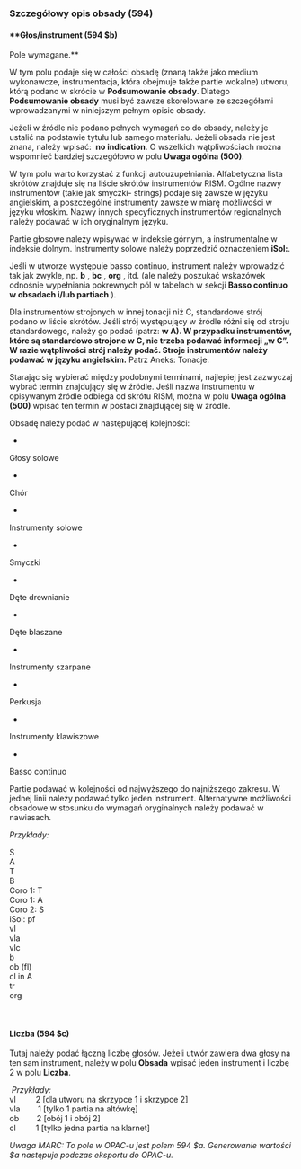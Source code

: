 ### Szczegółowy opis obsady (594)

#### **Głos/instrument (594 $b)  
 Pole wymagane.**  

W tym polu podaje się w całości obsadę (znaną także jako medium wykonawcze, instrumentacja, która obejmuje także partie wokalne) utworu, którą podano w skrócie w **Podsumowanie obsady**. Dlatego **Podsumowanie&nbsp;obsady** musi być zawsze skorelowane ze szczegółami wprowadzanymi w niniejszym pełnym opisie obsady.

Jeżeli w źródle nie podano pełnych wymagań co do obsady, należy je ustalić na podstawie tytułu lub samego materiału. Jeżeli obsada nie jest znana, należy wpisać:&nbsp; **no indication**. O wszelkich wątpliwościach można wspomnieć bardziej szczegółowo w polu **Uwaga ogólna (500)**.&nbsp;&nbsp;&nbsp;&nbsp;&nbsp;&nbsp;

W tym polu warto korzystać z funkcji autouzupełniania. Alfabetyczna lista skrótów znajduje się na liście skrótów instrumentów RISM. Ogólne nazwy instrumentów (takie jak smyczki- strings) podaje się zawsze w języku angielskim, a poszczególne instrumenty zawsze w miarę możliwości w języku włoskim. Nazwy innych specyficznych instrumentów regionalnych należy podawać w ich oryginalnym języku.

Partie głosowe należy wpisywać w indeksie górnym, a instrumentalne w indeksie dolnym. Instrumenty solowe należy poprzedzić oznaczeniem **iSol:**.

Jeśli w utworze występuje basso continuo, instrument należy wprowadzić tak jak zwykle, np. **b** , **bc** , **org** , itd. (ale należy poszukać wskazówek odnośnie wypełniania pokrewnych pól w tabelach w sekcji **Basso continuo w obsadach i/lub partiach** ).

Dla instrumentów strojonych w innej tonacji niż C, standardowe strój podano w liście skrótów. Jeśli strój występujący w źródle różni się od stroju standardowego, należy go podać (patrz: **w A). W przypadku instrumentów, które są standardowo strojone w C, nie trzeba podawać informacji „w C”. W razie wątpliwości strój należy podać. Stroje instrumentów należy podawać w języku angielskim.** Patrz Aneks: Tonacje.

Starając się wybierać między podobnymi terminami, najlepiej jest zazwyczaj wybrać termin znajdujący się w źródle. Jeśli nazwa instrumentu w opisywanym źródle odbiega od skrótu RISM, można w polu **Uwaga ogólna (500)** wpisać ten termin w postaci znajdującej się w źródle.

Obsadę należy podać w następującej kolejności:

- 

Głosy solowe

- 

Chór

- 

Instrumenty solowe

- 

Smyczki

- 

Dęte drewnianie

- 

Dęte blaszane

- 

Instrumenty szarpane

- 

Perkusja

- 

Instrumenty klawiszowe

- 

Basso continuo

Partie podawać w kolejności od najwyższego do najniższego zakresu. W jednej linii należy podawać tylko jeden instrument. Alternatywne możliwości obsadowe w stosunku do wymagań oryginalnych należy podawać w nawiasach.&nbsp;

_Przykłady:_

S  
A  
T  
B  
Coro 1: T  
Coro 1: A  
Coro 2: S  
iSol: pf  
vl  
vla  
vlc  
b  
ob (fl)  
cl in A  
tr  
org

&nbsp;

#### Liczba (594 $c)

Tutaj należy podać łączną liczbę głosów. Jeżeli utwór zawiera dwa głosy na ten sam instrument, należy w polu **Obsada** wpisać jeden instrument i liczbę 2 w polu **Liczba**.

&nbsp;_Przykłady:_  
vl&nbsp;&nbsp;&nbsp;&nbsp;&nbsp;&nbsp;&nbsp;&nbsp; 2 [dla utworu na skrzypce 1 i skrzypce 2]  
vla&nbsp;&nbsp;&nbsp;&nbsp;&nbsp;&nbsp;&nbsp; 1 [tylko 1 partia na altówkę]  
ob&nbsp;&nbsp;&nbsp;&nbsp;&nbsp;&nbsp;&nbsp; 2 [obój 1 i obój 2]  
cl&nbsp;&nbsp;&nbsp;&nbsp;&nbsp;&nbsp;&nbsp;&nbsp; 1 [tylko jedna partia na klarnet]

_Uwaga MARC: To pole w OPAC-u jest polem_ _594 $a._ _Generowanie wartości $a następuje podczas eksportu do OPAC-u._